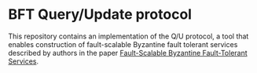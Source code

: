 BFT Query/Update protocol
===========================
This repository contains an implementation of the Q/U protocol, a tool that enables construction of fault-scalable Byzantine fault tolerant services described by authors in the paper [Fault-Scalable Byzantine Fault-Tolerant Services](https://cs.brown.edu/courses/csci2950-g/papers/qu.pdf).